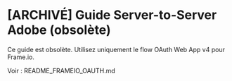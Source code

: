 # [ARCHIVÉ] Guide Server-to-Server Adobe (obsolète)

Ce guide est obsolète. Utilisez uniquement le flow OAuth Web App v4 pour Frame.io.

Voir : README_FRAMEIO_OAUTH.md
